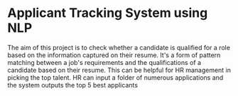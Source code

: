 # Applicant Tracking System using NLP 

The aim of this project is to check whether a candidate is qualified for a role based on the information captured on their resume. 
It's a form of pattern matching between a job's requirements and the qualifications of a candidate based on their resume. This can be helpful for HR management in picking the top talent.
HR can input a folder of numerous applications and the system outputs the top 5 best applicants
